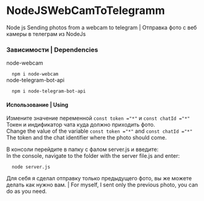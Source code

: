 # NodeJSWebCamToTelegramm
Node js Sending photos from a webcam to telegram | Отправка фото с веб камеры  в телеграм  из NodeJs
<h3>Зависимости  | Dependencies </h3>
node-webcam <br>
<code>
  npm i node-webcam
</code>
node-telegram-bot-api <br>
<code>
  npm i node-telegram-bot-api
</code>
<h4>Использование | Using</h4>
<p>
  Измените значение переменной <code>const token ="*"</code> и <code>const chatId ="*"</code> Токен и индификатор чата куда должно приходить фото.
  <br>
  Change the value of the variable <code>const token ="*"</code> and <code>const chatId ="*"</code> The token and the chat identifier where the photo should come.
</p>
В консоли перейдите в папку с фалом server.js и введите: <br>
In the console, navigate to the folder with the server file.js and enter: <br>
<code>
  node server.js
</code>
<p>Для себя я сделал отправку только предыдущего фото, вы же можете делать как нужно вам. | For myself, I sent only the previous photo, you can do as you need.</p>

